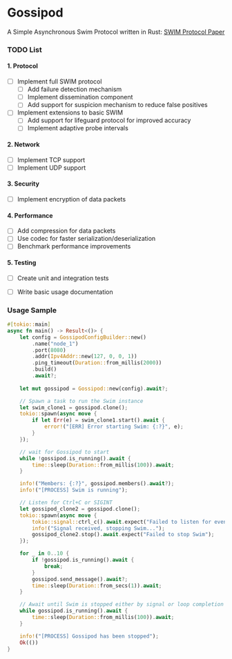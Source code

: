 # Gossipod
A Simple Asynchronous Swim Protocol written in Rust: [SWIM Protocol Paper](https://www.cs.cornell.edu/projects/Quicksilver/public_pdfs/SWIM.pdf)

### TODO List

#### 1. Protocol
   - [ ] Implement full SWIM protocol
       - [ ] Add failure detection mechanism
       - [ ] Implement dissemination component
       - [ ] Add support for suspicion mechanism to reduce false positives
   - [ ] Implement extensions to basic SWIM
       - [ ] Add support for lifeguard protocol for improved accuracy
       - [ ] Implement adaptive probe intervals

#### 2. Network
   - [ ] Implement TCP support
   - [ ] Implement UDP support

#### 3. Security
   - [ ] Implement encryption of data packets

#### 4. Performance
   - [ ] Add compression for data packets
   - [ ] Use codec for faster serialization/deserialization
   - [ ] Benchmark performance improvements

#### 5. Testing
   - [ ] Create unit and integration tests
   - [ ] Write basic usage documentation


### Usage Sample

```rust
#[tokio::main]
async fn main() -> Result<()> {
    let config = GossipodConfigBuilder::new()
        .name("node_1")
        .port(8080)
        .addr(Ipv4Addr::new(127, 0, 0, 1))
        .ping_timeout(Duration::from_millis(2000))
        .build()
        .await?;
    
    let mut gossipod = Gossipod::new(config).await?;

    // Spawn a task to run the Swim instance
    let swim_clone1 = gossipod.clone();
    tokio::spawn(async move {
        if let Err(e) = swim_clone1.start().await {
            error!("[ERR] Error starting Swim: {:?}", e);
        }
    });

    // wait for Gossipod to start
    while !gossipod.is_running().await {
        time::sleep(Duration::from_millis(100)).await;
    }

    info!("Members: {:?}", gossipod.members().await?);
    info!("[PROCESS] Swim is running");

    // Listen for Ctrl+C or SIGINT
    let gossipod_clone2 = gossipod.clone();
    tokio::spawn(async move {
        tokio::signal::ctrl_c().await.expect("Failed to listen for event");
        info!("Signal received, stopping Swim...");
        gossipod_clone2.stop().await.expect("Failed to stop Swim");
    });

    for _ in 0..10 {
        if !gossipod.is_running().await {
            break;
        }
        gossipod.send_message().await?;
        time::sleep(Duration::from_secs(1)).await;
    }

    // Await until Swim is stopped either by signal or loop completion
    while gossipod.is_running().await {
        time::sleep(Duration::from_millis(100)).await;
    }

    info!("[PROCESS] Gossipod has been stopped");
    Ok(())
}
```